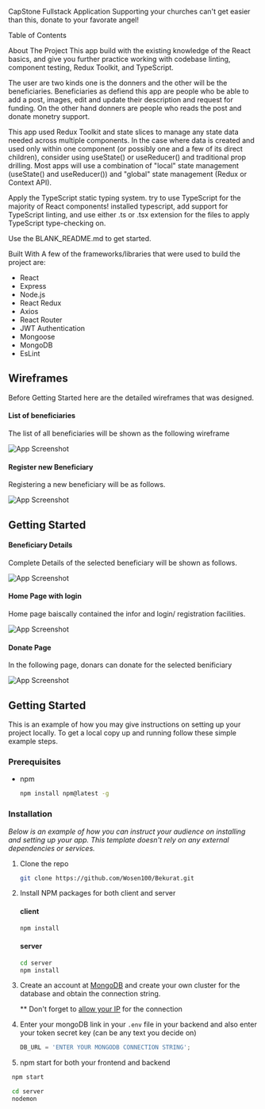 CapStone Fullstack Application
Supporting your churches can't get easier than this, donate to your favorate angel!

Table of Contents

About The Project
This app build with the existing knowledge of the React basics, and give you further practice working with codebase linting, component testing, Redux Toolkit, and TypeScript.

The user are two kinds one is the donners and the other will be the beneficiaries. Beneficiaries as defiend this app are people who be able to add a post, images, edit and update their description and request for funding. On the other hand donners are people who reads the post and donate monetry support.

This app used Redux Toolkit and state slices to manage any state data needed across multiple components. In the case where data is created and used only within one component (or possibly one and a few of its direct children), consider using useState() or useReducer() and traditional prop drilling. Most apps will use a combination of "local" state management (useState() and useReducer()) and "global" state management (Redux or Context API).

Apply the TypeScript static typing system. try to use TypeScript for the majority of React components! installed typescript, add support for TypeScript linting, and use either .ts or .tsx extension for the files to apply TypeScript type-checking on.

Use the BLANK_README.md to get started.

Built With
A few of the frameworks/libraries that were used to build the project are:

- React
- Express
- Node.js
- React Redux
- Axios
- React Router
- JWT Authentication
- Mongoose
- MongoDB
- EsLint

## Wireframes

Before Getting Started here are the detailed wireframes that was designed.

#### List of beneficiaries

The list of all beneficiaries will be shown as the following wireframe

![App Screenshot](https://github.com/Wosen100/Bekurat/readmeimages/beneficiaries.png)

#### Register new Beneficiary

Registering a new beneficiary will be as follows.

![App Screenshot](https://github.com/Wosen100/Bekurat/readmeimages/register_new_beneficiary.png)

## Getting Started

#### Beneficiary Details

Complete Details of the selected beneficiary will be shown as follows.

![App Screenshot](https://github.com/Wosen100/Bekurat/readmeimages/beneficiary_details.png)

#### Home Page with login

Home page baiscally contained the infor and login/ registration facilities.

![App Screenshot](https://github.com/Wosen100/Bekurat/readmeimages/home_page.png)

#### Donate Page

In the following page, donars can donate for the selected benificiary

![App Screenshot](https://github.com/Wosen100/Bekurat/readmeimages/donate_page.png)

## Getting Started

This is an example of how you may give instructions on setting up your project locally.
To get a local copy up and running follow these simple example steps.

### Prerequisites

- npm
  ```sh
  npm install npm@latest -g
  ```

### Installation

_Below is an example of how you can instruct your audience on installing and setting up your app. This template doesn't rely on any external dependencies or services._

1. Clone the repo

   ```sh
   git clone https://github.com/Wosen100/Bekurat.git
   ```

2. Install NPM packages for both client and server

   #### client

   ```sh
   npm install
   ```

   #### server

   ```sh
   cd server
   npm install
   ```

3. Create an account at [MongoDB](https://www.mongodb.com/) and create your own cluster for the database and obtain the connection string.

   \*\* Don't forget to [allow your IP](https://www.freecodecamp.org/news/get-started-with-mongodb-atlas/) for the connection

4. Enter your mongoDB link in your `.env` file in your backend and also enter your token secret key (can be any text you decide on)

   ```js
   DB_URL = 'ENTER YOUR MONGODB CONNECTION STRING';
   ```

5. npm start for both your frontend and backend

```sh
 npm start
```

```sh
 cd server
 nodemon
```
